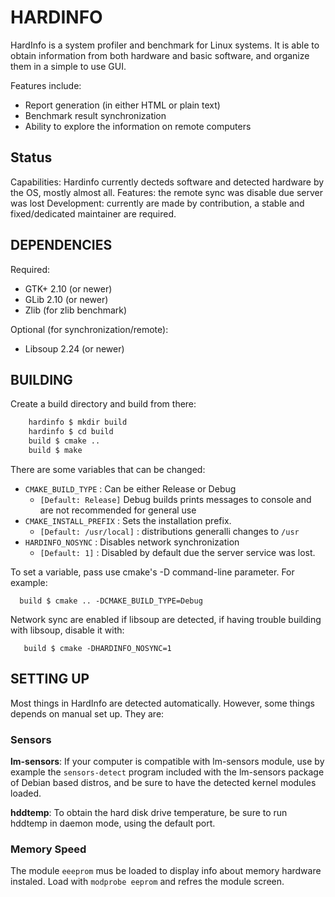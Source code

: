 HARDINFO
========

HardInfo is a system profiler and benchmark for Linux systems. It is able to
obtain information from both hardware and basic software, and organize them
in a simple to use GUI.

Features include:
- Report generation (in either HTML or plain text)
- Benchmark result synchronization
- Ability to explore the information on remote computers

Status
------

Capabilities: Hardinfo currently decteds software and detected hardware by the OS, mostly almost all.
Features: the remote sync was disable due server was lost
Development: currently are made by contribution, a stable and fixed/dedicated maintainer are required.

DEPENDENCIES
------------

Required:
- GTK+ 2.10 (or newer)
- GLib 2.10 (or newer)
- Zlib (for zlib benchmark)

Optional (for synchronization/remote):
- Libsoup 2.24 (or newer)

BUILDING
--------

Create a build directory and build from there:

``` bash
	hardinfo $ mkdir build
	hardinfo $ cd build
	build $ cmake ..
	build $ make
```

There are some variables that can be changed:

 * `CMAKE_BUILD_TYPE` : Can be either Release or Debug
   * `[Default: Release]` Debug builds prints messages to console and are not recommended for general use
 * `CMAKE_INSTALL_PREFIX` : Sets the installation prefix.
   * `[Default: /usr/local]` : distributions generalli changes to `/usr`
 * `HARDINFO_NOSYNC` : Disables network synchronization
   * `[Default: 1]` : Disabled by default due the server service was lost.

To set a variable, pass use cmake's -D command-line parameter. For example:

`	build $ cmake .. -DCMAKE_BUILD_TYPE=Debug `

Network sync are enabled if libsoup are detected, if having trouble building with libsoup, disable it with:

`	build $ cmake -DHARDINFO_NOSYNC=1`

SETTING UP
----------

Most things in HardInfo are detected automatically. However, some things
depends on manual set up. They are:

### Sensors

**lm-sensors**: If your computer is compatible with lm-sensors module, use by example the
`sensors-detect` program included with the lm-sensors package of Debian based distros, and be sure
to have the detected kernel modules loaded.

**hddtemp**: To obtain the hard disk drive temperature, be sure to run hddtemp
in daemon mode, using the default port.

### Memory Speed

The module `eeeprom` mus be loaded to display info about memory hardware instaled.
Load with `modprobe eeprom` and refres the module screen.
